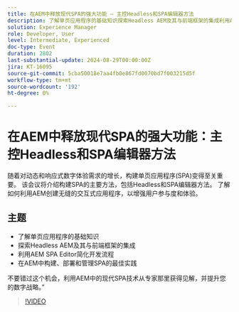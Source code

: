 ```yaml
---
title: 在AEM中释放现代SPA的强大功能 — 主控Headless和SPA编辑器方法
description: 了解单页应用程序的基础知识探索Headless AEM及其与前端框架的集成利用AEM SPA Editor实现简化的开发流程在AEMD中构建、部署和管理SPA的最佳实践抓住这个机会，从专家那里获得见解，并利用AEM中的现代SPA技术提升您的数字战略。”
solution: Experience Manager
role: Developer, User
level: Intermediate, Experienced
doc-type: Event
duration: 2802
last-substantial-update: 2024-08-29T00:00:00Z
jira: KT-16095
source-git-commit: 5cba50018e7aa4fb0e867fd0070bd7f003215d5f
workflow-type: tm+mt
source-wordcount: '192'
ht-degree: 0%

---
```



# 在AEM中释放现代SPA的强大功能：主控Headless和SPA编辑器方法

随着对动态和响应式数字体验需求的增长，构建单页应用程序(SPA)变得至关重要。 该会议将介绍构建SPA的主要方法，包括Headless和SPA编辑器方法。 了解如何利用AEM创建无缝的交互式应用程序，以增强用户参与度和体验。

## 主题

* 了解单页应用程序的基础知识
* 探索Headless AEM及其与前端框架的集成
* 利用AEM SPA Editor简化开发流程
* 在AEM中构建、部署和管理SPA的最佳实践

不要错过这个机会，利用AEM中的现代SPA技术从专家那里获得见解，并提升您的数字战略。”

>[!VIDEO](https://video.tv.adobe.com/v/3433168/?learn=on)
